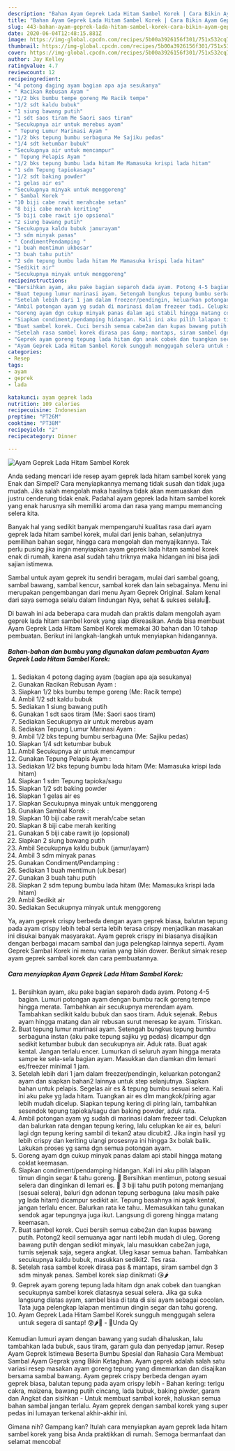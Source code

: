 ```yaml
---
description: "Bahan Ayam Geprek Lada Hitam Sambel Korek | Cara Bikin Ayam Geprek Lada Hitam Sambel Korek Yang Lezat"
title: "Bahan Ayam Geprek Lada Hitam Sambel Korek | Cara Bikin Ayam Geprek Lada Hitam Sambel Korek Yang Lezat"
slug: 443-bahan-ayam-geprek-lada-hitam-sambel-korek-cara-bikin-ayam-geprek-lada-hitam-sambel-korek-yang-lezat
date: 2020-06-04T12:48:15.881Z
image: https://img-global.cpcdn.com/recipes/5b00a3926156f301/751x532cq70/ayam-geprek-lada-hitam-sambel-korek-foto-resep-utama.jpg
thumbnail: https://img-global.cpcdn.com/recipes/5b00a3926156f301/751x532cq70/ayam-geprek-lada-hitam-sambel-korek-foto-resep-utama.jpg
cover: https://img-global.cpcdn.com/recipes/5b00a3926156f301/751x532cq70/ayam-geprek-lada-hitam-sambel-korek-foto-resep-utama.jpg
author: Jay Kelley
ratingvalue: 4.7
reviewcount: 12
recipeingredient:
- "4 potong daging ayam bagian apa aja sesukanya"
- " Racikan Rebusan Ayam "
- "1/2 bks bumbu tempe goreng Me Racik tempe"
- "1/2 sdt kaldu bubuk"
- "1 siung bawang putih"
- "1 sdt saos tiram Me Saori saos tiram"
- "Secukupnya air untuk merebus ayam"
- " Tepung Lumur Marinasi Ayam "
- "1/2 bks tepung bumbu serbaguna Me Sajiku pedas"
- "1/4 sdt ketumbar bubuk"
- "Secukupnya air untuk mencampur"
- " Tepung Pelapis Ayam "
- "1/2 bks tepung bumbu lada hitam Me Mamasuka krispi lada hitam"
- "1 sdm Tepung tapiokasagu"
- "1/2 sdt baking powder"
- "1 gelas air es"
- "Secukupnya minyak untuk menggoreng"
- " Sambal Korek "
- "10 biji cabe rawit merahcabe setan"
- "8 biji cabe merah keriting"
- "5 biji cabe rawit ijo opsional"
- "2 siung bawang putih"
- "Secukupnya kaldu bubuk jamurayam"
- "3 sdm minyak panas"
- " CondimentPendamping "
- "1 buah mentimun ukbesar"
- "3 buah tahu putih"
- "2 sdm tepung bumbu lada hitam Me Mamasuka krispi lada hitam"
- "Sedikit air"
- "Secukupnya minyak untuk menggoreng"
recipeinstructions:
- "Bersihkan ayam, aku pake bagian separoh dada ayam. Potong 4-5 bagian. Lumuri potongan ayam dengan bumbu racik goreng tempe hingga merata. Tambahkan air secukupnya merendam ayam. Tambahkan sedikit kaldu bubuk dan saos tiram. Aduk sejenak. Rebus ayam hingga matang dan air rebusan surut meresap ke ayam. Tiriskan."
- "Buat tepung lumur marinasi ayam. Setengah bungkus tepung bumbu serbaguna instan (aku pake tepung sajiku yg pedas) dicampur dgn sedikit ketumbar bubuk dan secukupnya air. Aduk rata. Buat agak kental. Jangan terlalu encer. Lumurkan di seluruh ayam hingga merata sampe ke sela-sela bagian ayam. Masukkan dan diamkan dlm lemari es/freezer minimal 1 jam."
- "Setelah lebih dari 1 jam dalam freezer/pendingin, keluarkan potongan2 ayam dan siapkan bahan2 lainnya untuk step selanjutnya. Siapkan bahan untuk pelapis. Segelas air es &amp; tepung bumbu sesuai selera. Kali ini aku pake yg lada hitam. Tuangkan air es dlm mangkok/piring agar lebih mudah dicelup. Siapkan tepung kering di piring lain, tambahkan sesendok tepung tapioka/sagu dan baking powder, aduk rata."
- "Ambil potongan ayam yg sudah di marinasi dalam frezeer tadi. Celupkan dan balurkan rata dengan tepung kering, lalu celupkan ke air es, baluri lagi dgn tepung kering sambil di tekan2 atau dicubit2. Jika ingin hasil yg lebih crispy dan keriting ulangi prosesnya ini hingga 3x bolak balik. Lakukan proses yg sama dgn semua potongan ayam."
- "Goreng ayam dgn cukup minyak panas dalam api stabil hingga matang coklat keemasan."
- "Siapkan condiment/pendamping hidangan. Kali ini aku pilih lalapan timun dingin segar &amp; tahu goreng. 🥒 Bersihkan mentimun, potong sesuai selera dan dinginkan di lemari es. 🍣 3 biji tahu putih potong memanjang (sesuai selera), baluri dgn adonan tepung serbaguna (aku masih pake yg lada hitam) dicampur sedikit air. Tepung basahnya ini agak kental, jangan terlalu encer. Balurkan rata ke tahu.. Memasukkan tahu gunakan sendok agar tepungnya juga ikut. Langsung di goreng hingga matang keemasan."
- "Buat sambel korek. Cuci bersih semua cabe2an dan kupas bawang putih. Potong2 kecil semuanya agar nanti lebih mudah di uleg. Goreng bawang putih dengan sedikit minyak, lalu masukkan cabe2an juga, tumis sejenak saja, segera angkat. Uleg kasar semua bahan. Tambahkan secukupnya kaldu bubuk, masukkan sedikit2. Tes rasa."
- "Setelah rasa sambel korek dirasa pas &amp; mantaps, siram sambel dgn 3 sdm minyak panas. Sambel korek siap dinikmati 😘🌶️"
- "Geprek ayam goreng tepung lada hitam dgn anak cobek dan tuangkan secukupnya sambel korek diatasnya sesuai selera. Jika ga suka langsung diatas ayam, sambel bisa di tata di sisi ayam sebagai cocolan. Tata juga pelengkap lalapan mentimun dingin segar dan tahu goreng."
- "Ayam Geprek Lada Hitam Sambel Korek sungguh menggugah selera untuk segera di santap! 😰🌶️🍗 - 🌻Unda Qy"
categories:
- Resep
tags:
- ayam
- geprek
- lada

katakunci: ayam geprek lada 
nutrition: 109 calories
recipecuisine: Indonesian
preptime: "PT26M"
cooktime: "PT38M"
recipeyield: "2"
recipecategory: Dinner

---
```



![Ayam Geprek Lada Hitam Sambel Korek](https://img-global.cpcdn.com/recipes/5b00a3926156f301/751x532cq70/ayam-geprek-lada-hitam-sambel-korek-foto-resep-utama.jpg)

Anda sedang mencari ide resep ayam geprek lada hitam sambel korek yang Enak dan Simpel? Cara menyiapkannya memang tidak susah dan tidak juga mudah. Jika salah mengolah maka hasilnya tidak akan memuaskan dan justru cenderung tidak enak. Padahal ayam geprek lada hitam sambel korek yang enak harusnya sih memiliki aroma dan rasa yang mampu memancing selera kita.

Banyak hal yang sedikit banyak mempengaruhi kualitas rasa dari ayam geprek lada hitam sambel korek, mulai dari jenis bahan, selanjutnya pemilihan bahan segar, hingga cara mengolah dan menyajikannya. Tak perlu pusing jika ingin menyiapkan ayam geprek lada hitam sambel korek enak di rumah, karena asal sudah tahu triknya maka hidangan ini bisa jadi sajian istimewa.

Sambal untuk ayam geprek itu sendiri beragam, mulai dari sambal goang, sambal bawang, sambal kencur, sambal korek dan lain sebagainya. Menu ini merupakan pengembangan dari menu Ayam Geprek Original. Salam kenal dari saya semoga selalu dalam lindungan Nya, sehat &amp; sukses selalu🙏.


Di bawah ini ada beberapa cara mudah dan praktis dalam mengolah ayam geprek lada hitam sambel korek yang siap dikreasikan. Anda bisa membuat Ayam Geprek Lada Hitam Sambel Korek memakai 30 bahan dan 10 tahap pembuatan. Berikut ini langkah-langkah untuk menyiapkan hidangannya.

<!--inarticleads1-->

##### Bahan-bahan dan bumbu yang digunakan dalam pembuatan Ayam Geprek Lada Hitam Sambel Korek:

1. Sediakan 4 potong daging ayam (bagian apa aja sesukanya)
1. Gunakan  Racikan Rebusan Ayam :
1. Siapkan 1/2 bks bumbu tempe goreng (Me: Racik tempe)
1. Ambil 1/2 sdt kaldu bubuk
1. Sediakan 1 siung bawang putih
1. Gunakan 1 sdt saos tiram (Me: Saori saos tiram)
1. Sediakan Secukupnya air untuk merebus ayam
1. Sediakan  Tepung Lumur Marinasi Ayam :
1. Ambil 1/2 bks tepung bumbu serbaguna (Me: Sajiku pedas)
1. Siapkan 1/4 sdt ketumbar bubuk
1. Ambil Secukupnya air untuk mencampur
1. Gunakan  Tepung Pelapis Ayam :
1. Sediakan 1/2 bks tepung bumbu lada hitam (Me: Mamasuka krispi lada hitam)
1. Siapkan 1 sdm Tepung tapioka/sagu
1. Siapkan 1/2 sdt baking powder
1. Siapkan 1 gelas air es
1. Siapkan Secukupnya minyak untuk menggoreng
1. Gunakan  Sambal Korek :
1. Siapkan 10 biji cabe rawit merah/cabe setan
1. Siapkan 8 biji cabe merah keriting
1. Gunakan 5 biji cabe rawit ijo (opsional)
1. Siapkan 2 siung bawang putih
1. Ambil Secukupnya kaldu bubuk (jamur/ayam)
1. Ambil 3 sdm minyak panas
1. Gunakan  Condiment/Pendamping :
1. Sediakan 1 buah mentimun (uk.besar)
1. Gunakan 3 buah tahu putih
1. Siapkan 2 sdm tepung bumbu lada hitam (Me: Mamasuka krispi lada hitam)
1. Ambil Sedikit air
1. Sediakan Secukupnya minyak untuk menggoreng


Ya, ayam geprek crispy berbeda dengan ayam geprek biasa, balutan tepung pada ayam crispy lebih tebal serta lebih terasa crispy menjadikan masakan ini disukai banyak masyarakat. Ayam geprek crispy ini biasanya disajikan dengan berbagai macam sambal dan juga pelengkap lainnya seperti. Ayam Geprek Sambal Korek ini menu varian yang bikin dower. Berikut simak resep ayam geprek sambal korek dan cara pembuatannya. 

<!--inarticleads2-->

##### Cara menyiapkan Ayam Geprek Lada Hitam Sambel Korek:

1. Bersihkan ayam, aku pake bagian separoh dada ayam. Potong 4-5 bagian. Lumuri potongan ayam dengan bumbu racik goreng tempe hingga merata. Tambahkan air secukupnya merendam ayam. Tambahkan sedikit kaldu bubuk dan saos tiram. Aduk sejenak. Rebus ayam hingga matang dan air rebusan surut meresap ke ayam. Tiriskan.
1. Buat tepung lumur marinasi ayam. Setengah bungkus tepung bumbu serbaguna instan (aku pake tepung sajiku yg pedas) dicampur dgn sedikit ketumbar bubuk dan secukupnya air. Aduk rata. Buat agak kental. Jangan terlalu encer. Lumurkan di seluruh ayam hingga merata sampe ke sela-sela bagian ayam. Masukkan dan diamkan dlm lemari es/freezer minimal 1 jam.
1. Setelah lebih dari 1 jam dalam freezer/pendingin, keluarkan potongan2 ayam dan siapkan bahan2 lainnya untuk step selanjutnya. Siapkan bahan untuk pelapis. Segelas air es &amp; tepung bumbu sesuai selera. Kali ini aku pake yg lada hitam. Tuangkan air es dlm mangkok/piring agar lebih mudah dicelup. Siapkan tepung kering di piring lain, tambahkan sesendok tepung tapioka/sagu dan baking powder, aduk rata.
1. Ambil potongan ayam yg sudah di marinasi dalam frezeer tadi. Celupkan dan balurkan rata dengan tepung kering, lalu celupkan ke air es, baluri lagi dgn tepung kering sambil di tekan2 atau dicubit2. Jika ingin hasil yg lebih crispy dan keriting ulangi prosesnya ini hingga 3x bolak balik. Lakukan proses yg sama dgn semua potongan ayam.
1. Goreng ayam dgn cukup minyak panas dalam api stabil hingga matang coklat keemasan.
1. Siapkan condiment/pendamping hidangan. Kali ini aku pilih lalapan timun dingin segar &amp; tahu goreng. 🥒 Bersihkan mentimun, potong sesuai selera dan dinginkan di lemari es. 🍣 3 biji tahu putih potong memanjang (sesuai selera), baluri dgn adonan tepung serbaguna (aku masih pake yg lada hitam) dicampur sedikit air. Tepung basahnya ini agak kental, jangan terlalu encer. Balurkan rata ke tahu.. Memasukkan tahu gunakan sendok agar tepungnya juga ikut. Langsung di goreng hingga matang keemasan.
1. Buat sambel korek. Cuci bersih semua cabe2an dan kupas bawang putih. Potong2 kecil semuanya agar nanti lebih mudah di uleg. Goreng bawang putih dengan sedikit minyak, lalu masukkan cabe2an juga, tumis sejenak saja, segera angkat. Uleg kasar semua bahan. Tambahkan secukupnya kaldu bubuk, masukkan sedikit2. Tes rasa.
1. Setelah rasa sambel korek dirasa pas &amp; mantaps, siram sambel dgn 3 sdm minyak panas. Sambel korek siap dinikmati 😘🌶️
1. Geprek ayam goreng tepung lada hitam dgn anak cobek dan tuangkan secukupnya sambel korek diatasnya sesuai selera. Jika ga suka langsung diatas ayam, sambel bisa di tata di sisi ayam sebagai cocolan. Tata juga pelengkap lalapan mentimun dingin segar dan tahu goreng.
1. Ayam Geprek Lada Hitam Sambel Korek sungguh menggugah selera untuk segera di santap! 😰🌶️🍗 - 🌻Unda Qy


Kemudian lumuri ayam dengan bawang yang sudah dihaluskan, lalu tambahkan lada bubuk, saus tiram, garam gula dan penyedap jamur. Resep Ayam Geprek Istimewa Beserta Bumbu Spesial dan Rahasia Cara Membuat Sambal Ayam Geprak yang Bikin Ketagihan. Ayam geprek adalah salah satu variasi resep masakan ayam goreng tepung yang dimemarkan dan disajikan bersama sambal bawang. Ayam geprek crispy berbeda dengan ayam geprek biasa, balutan tepung pada ayam crispy lebih - Bahan kering: terigu cakra, maizena, bawang putih cincang, lada bubuk, baking piwder, garam dan Angkat dan sisihkan - Untuk membuat sambal korek, haluskan semua bahan sambal jangan terlalu. Ayam geprek dengan sambal korek yang super pedas ini lumayan terkenal akhir-akhir ini. 

Gimana nih? Gampang kan? Itulah cara menyiapkan ayam geprek lada hitam sambel korek yang bisa Anda praktikkan di rumah. Semoga bermanfaat dan selamat mencoba!
